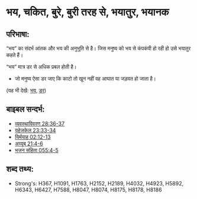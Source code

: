 # भय, चकित, बुरे, बुरी तरह से, भयातुर, भयानक #

## परिभाषा: ##

“भय” का संदर्भ आंतक और भय की अनुभूति से है। जिस मनुष्य को भय से कंपकंपी हो रही हो उसे भयातुर कहते हैं।

“भय” मात्र डर से अधिक प्रबल होती है।

* जो मनुष्य ऐसा डर जाए कि काटो तो खून नहीं वह आघात या जड़वत हो जाता है।

(यह भी देखें: [भय](../kt/fear.md), [डर](../other/terror.md))

## बाइबल सन्दर्भ: ##

* [व्यवस्थाविवरण 28:36-37](rc://hi/tn/help/deu/28/36)
* [यहेजकेल 23:33-34](rc://hi/tn/help/ezk/23/33)
* [यिर्मयाह 02:12-13](rc://hi/tn/help/jer/02/12)
* [अय्यूब 21:4-6](rc://hi/tn/help/job/21/04)
* [भजन संहिता 055:4-5](rc://hi/tn/help/psa/055/004)

## शब्द तथ्य: ##

* Strong's: H367, H1091, H1763, H2152, H2189, H4032, H4923, H5892, H6343, H6427, H7588, H8047, H8074, H8175, H8178, H8186
